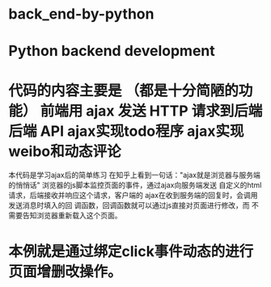 # back_end-by-python
Python backend development
=====================================
代码的内容主要是
（都是十分简陋的功能）
    前端用 ajax 发送 HTTP 请求到后端
    后端 API
    ajax实现todo程序
    ajax实现weibo和动态评论
=====================================
本代码是学习ajax后的简单练习
在知乎上看到一句话："ajax就是浏览器与服务端的悄悄话"
浏览器的js脚本监控页面的事件，通过ajax向服务端发送
自定义的html请求，后端接收并响应这个请求，客户端的
ajax在收到服务端的回复时，会调用发送消息时填入的回
调函数，回调函数就可以通过js直接对页面进行修改，而
不需要告知浏览器重新载入这个页面。

本例就是通过绑定click事件动态的进行页面增删改操作。
=====================================